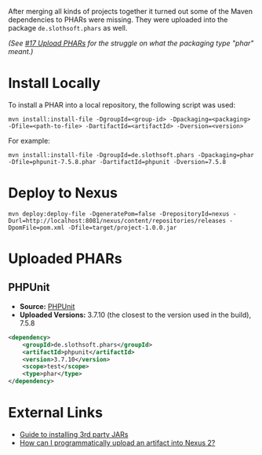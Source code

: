 After merging all kinds of projects together it turned out some of the Maven dependencies to PHARs were missing. They were uploaded into the package `de.slothsoft.phars` as well.

_(See [#17 Upload PHARs](https://github.com/slothsoft/maven-php-plugin/issues/17) for the struggle on what the packaging type "phar" meant.)_



# Install Locally

To install a PHAR into a local repository, the following script was used:

```
mvn install:install-file -DgroupId=<group-id> -Dpackaging=<packaging> -Dfile=<path-to-file> -DartifactId=<artifactId> -Dversion=<version>
```

For example:

```
mvn install:install-file -DgroupId=de.slothsoft.phars -Dpackaging=phar -Dfile=phpunit-7.5.8.phar -DartifactId=phpunit -Dversion=7.5.8
```



# Deploy to Nexus

```
mvn deploy:deploy-file -DgeneratePom=false -DrepositoryId=nexus -Durl=http://localhost:8081/nexus/content/repositories/releases -DpomFile=pom.xml -Dfile=target/project-1.0.0.jar
```



# Uploaded PHARs

## PHPUnit

- **Source:** [PHPUnit](https://phar.phpunit.de/)
- **Uploaded Versions:** 3.7.10 (the closest to the version used in the build), 7.5.8

```xml
<dependency>
	<groupId>de.slothsoft.phars</groupId>
	<artifactId>phpunit</artifactId>
	<version>3.7.10</version>
	<scope>test</scope>
	<type>phar</type>
</dependency>
```



# External Links

- [Guide to installing 3rd party JARs](https://maven.apache.org/guides/mini/guide-3rd-party-jars-local.html)
- [How can I programmatically upload an artifact into Nexus 2?](https://support.sonatype.com/hc/en-us/articles/213465818-How-can-I-programmatically-upload-an-artifact-into-Nexus-2-)